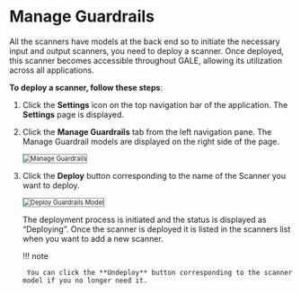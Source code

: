 # Manage Guardrails

All the scanners have models at the back end so to initiate the necessary input and output scanners, you need to deploy a scanner. Once deployed, this scanner becomes accessible throughout GALE, allowing its utilization across all applications.

**To deploy a scanner, follow these steps**:

1. Click the **Settings** icon on the top navigation bar of the application. The **Settings** page is displayed.
2. Click the **Manage Guardrails** tab from the left navigation pane. The Manage Guardrail models are displayed on the right side of the page.

    <img src="../images/manage-guardrails.png" alt="Manage Guardrails" title="Manage Guardrails" style="border: 1px solid gray; zoom:80%;">

1. Click the **Deploy** button corresponding to the name of the Scanner you want to deploy.

    <img src="../images/deploy-guardrails-model.png" alt="Deploy Guardrails Model" title="Deploy Guardrails Model" style="border: 1px solid gray; zoom:80%;">

    The deployment process is initiated and the status is displayed as “Deploying”. Once the scanner is deployed it is listed in the scanners list when you want to add a new scanner.

    !!! note

        You can click the **Undeploy** button corresponding to the scanner model if you no longer need it.

